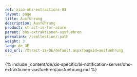 ```yaml
---
ref: xiaa-ohs-extractions-03
layout: page
title: Ausführung
description: Ausführung
product: xtract-is-for-azure
parent: ohs-extraktionen-ausfuehren
permalink: /:collection/:path
weight: 3
lang: de_DE
old_url: /Xtract-IS-DE/default.aspx?pageid=ausfuehrung
---
```

{% include _content/de/xis-specific/bi-notification-server/ohs-extraktionen-ausfuehren/ausfuehrung.md %}
